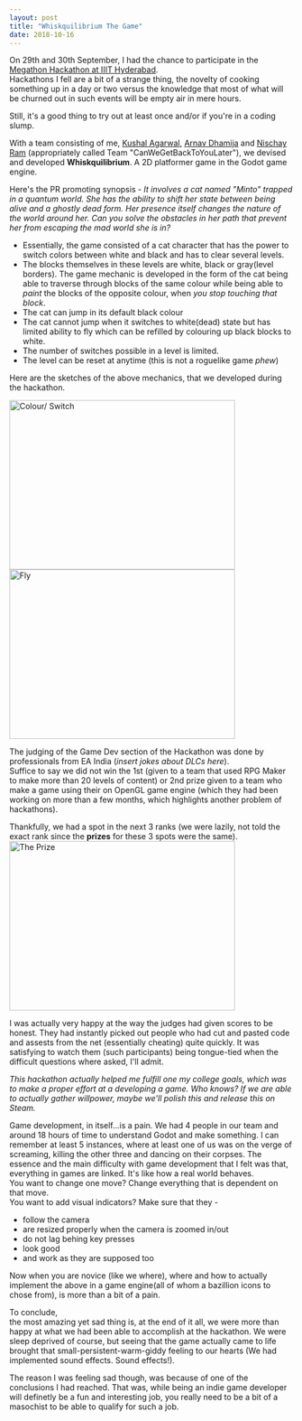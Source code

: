 ```yaml
---
layout: post
title: "Whiskquilibrium The Game"
date: 2018-10-16
---
```


On 29th and 30th September, I had the chance to participate in the [Megathon Hackathon at IIIT Hyderabad](https://megathon.in/).  
Hackathons I fell are a bit of a strange thing, the novelty of cooking something up in a day or two versus the knowledge that most of what will be churned out in such events will be empty air in mere hours.  
  
Still, it's a good thing to try out at least once and/or if you're in a coding slump.  
  
With a team consisting of me, [Kushal Agarwal](https://github.com/legobridge), [Arnav Dhamija](https://github.com/shortstheory) and [Nischay Ram](https://github.com/Nischay-Pro) (appropriately called Team "CanWeGetBackToYouLater"), we devised and developed **Whiskquilibrium**. A 2D platformer game in the Godot game engine.  
  
Here's the PR promoting synopsis - *It involves a cat named "Minto" trapped in a quantum world. She has the ability to shift her state between being alive and a ghostly dead form. Her presence itself changes the nature of the world around her. Can you solve the obstacles in her path that prevent her from escaping the mad world she is in?*  
  
* Essentially, the game consisted of a cat character that has the power to switch colors between white and black and has to clear several levels.
* The blocks themselves in these levels are white, black or gray(level borders). The game mechanic is developed in the form of the cat being able to traverse through blocks of the same colour while being able to *paint* the blocks of the opposite colour, when *you stop touching that block*.  
* The cat can jump in its default black colour
* The cat cannot jump when it switches to white(dead) state but has limited ability to fly which can be refilled by colouring up black blocks to white.
* The number of switches possible in a level is limited.
* The level can be reset at anytime (this is not a roguelike game *phew*)
  
Here are the sketches of the above mechanics, that we developed during the hackathon.

<img src="https://media.giphy.com/media/8AlZv8xCgjfwt2wv5z/giphy.gif" width="400" height="300" alt = "Colour/ Switch">
<img src="https://media.giphy.com/media/j9O9cCf7lmJzql78oc/giphy.gif" width="400" height="300" alt = "Fly">

The judging of the Game Dev section of the Hackathon was done by professionals from EA India (*insert jokes about DLCs here*).  
Suffice to say we did not win the 1st (given to a team that used RPG Maker to make more than 20 levels of content) or 2nd prize given to a team who make a game using their on OpenGL game engine (which they had been working on more than a few months, which highlights another problem of hackathons).  

Thankfully, we had a spot in the next 3 ranks (we were lazily, not told the exact rank since the **prizes** for these 3 spots were the same).  
<img src="https://i.imgur.com/Jn5q0K1.jpg" width="400" height="300" alt = "The Prize">

I was actually very happy at the way the judges had given scores to be honest. They had instantly picked out people who had cut and pasted code and assests from the net (essentially cheating) quite quickly. It was satisfying to watch them (such participants) being tongue-tied when the difficult questions where asked, I'll admit.  
  
*This hackathon actually helped me fulfill one my college goals, which was to make a proper effort at a developing a game. Who knows? If we are able to actually gather willpower, maybe we'll polish this and release this on Steam.*
  
Game development, in itself...is a pain. We had 4 people in our team and around 18 hours of time to understand Godot and make something. I can remember at least 5 instances, where at least one of us was on the verge of screaming, killing the other three and dancing on their corpses. The essence and the main difficulty with game development that I felt was that, everything in games are linked. It's like how a real world behaves.  
You want to change one move? Change everything that is dependent on that move.  
You want to add visual indicators? Make sure that they - 
* follow the camera 
* are resized properly when the camera is zoomed in/out
* do not lag behing key presses
* look good
* and work as they are supposed too

Now when you are novice (like we where), where and how to actually implement the above in a game engine(all of whom a bazillion icons to chose from), is more than a bit of a pain.
  
  
To conclude,  
the most amazing yet sad thing is, at the end of it all, we were more than happy at what we had been able to accomplish at the hackathon. We were sleep deprived of course, but seeing that the game actually came to life brought that small-persistent-warm-giddy feeling to our hearts (We had implemented sound effects. Sound effects!).  
  
The reason I was feeling sad though, was because of one of the conclusions I had reached. That was, while being an indie game developer will definetly be a fun and interesting job, you really need to be a bit of a masochist to be able to qualify for such a job.
  